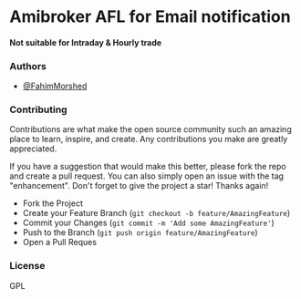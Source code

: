 # Amibroker AFL for Email notification
#### Not suitable for Intraday & Hourly trade

### Authors

- [@FahimMorshed](https://www.linkedin.com/in/fahim-morshed-jat/)

### Contributing

Contributions are what make the open source community such an amazing place to learn, inspire, and create. Any contributions you make are greatly appreciated.

If you have a suggestion that would make this better, please fork the repo and create a pull request. You can also simply open an issue with the tag "enhancement". Don't forget to give the project a star! Thanks again!

- Fork the Project
- Create your Feature Branch (`git checkout -b feature/AmazingFeature`)
- Commit your Changes (`git commit -m 'Add some AmazingFeature'`)
- Push to the Branch (`git push origin feature/AmazingFeature`)
- Open a Pull Reques

### License

GPL
